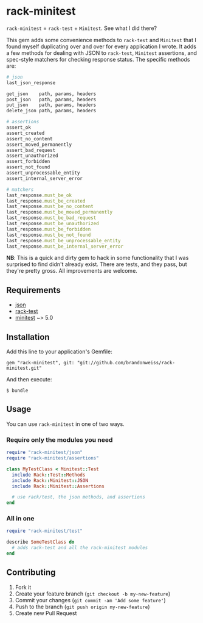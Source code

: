 # rack-minitest

`rack-minitest` = `rack-test` + `Minitest`. See what I did there?

This gem adds some convenience methods to `rack-test` and `Minitest` that I found myself duplicating over and over for every application I wrote. It adds a few methods for dealing with JSON to `rack-test`, `Minitest` assertions, and spec-style matchers for checking response status. The specific methods are:

```ruby
# json
last_json_response

get_json    path, params, headers
post_json   path, params, headers
put_json    path, params, headers
delete_json path, params, headers

# assertions
assert_ok
assert_created
assert_no_content
assert_moved_permanently
assert_bad_request
assert_unauthorized
assert_forbidden
assert_not_found
assert_unprocessable_entity
assert_internal_server_error

# matchers
last_response.must_be_ok
last_response.must_be_created
last_response.must_be_no_content
last_response.must_be_moved_permanently
last_response.must_be_bad_request
last_response.must_be_unauthorized
last_response.must_be_forbidden
last_response.must_be_not_found
last_response.must_be_unprocessable_entity
last_response.must_be_internal_server_error
```

**NB**: This is a quick and dirty gem to hack in some functionality that I was surprised to find didn't already exist. There are tests, and they pass, but they're pretty gross. All improvements are welcome.

## Requirements

* [json](https://github.com/flori/json)
* [rack-test](https://github.com/brynary/rack-test)
* [minitest](https://github.com/seattlerb/minitest) ~> 5.0

## Installation

Add this line to your application's Gemfile:

    gem "rack-minitest", git: "git://github.com/brandonweiss/rack-minitest.git"

And then execute:

    $ bundle

## Usage

You can use `rack-minitest` in one of two ways.

### Require only the modules you need

```ruby
require "rack-minitest/json"
require "rack-minitest/assertions"

class MyTestClass < Minitest::Test
  include Rack::Test::Methods
  include Rack::Minitest::JSON
  include Rack::Minitest::Assertions

  # use rack/test, the json methods, and assertions
end
```

### All in one

```ruby
require "rack-minitest/test"

describe SomeTestClass do
  # adds rack-test and all the rack-minitest modules
end
```

## Contributing

1. Fork it
2. Create your feature branch (`git checkout -b my-new-feature`)
3. Commit your changes (`git commit -am 'Add some feature'`)
4. Push to the branch (`git push origin my-new-feature`)
5. Create new Pull Request
